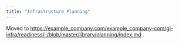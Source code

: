 ```yaml
---
title: "Infrastructure Planning"
---
```


Moved to https://example_company.com/example_company-com/gl-infra/readiness/-/blob/master/library/planning/index.md .
